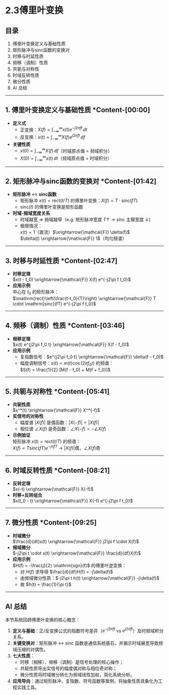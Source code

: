 # 2.3傅里叶变换

## 目录
1. 傅里叶变换定义与基础性质  
2. 矩形脉冲与sinc函数的变换对  
3. 时移与时延性质  
4. 频移（调制）性质  
5. 共轭与对称性  
6. 时域反转性质  
7. 微分性质  
8. AI 总结  

---

## 1\. 傅里叶变换定义与基础性质 *Content-[00:00]
- **定义式**  
  - 正变换：$X(f) = \int_{-\infty}^{\infty} x(t) e^{-j2\pi ft} \, dt$  
  - 反变换：$x(t) = \int_{-\infty}^{\infty} X(f) e^{j2\pi ft} \, df$  
- **关键性质**  
  - $x(0) = \int_{-\infty}^{\infty} X(f) \, df$（时域原点值 = 频域积分）  
  - $X(0) = \int_{-\infty}^{\infty} x(t) \, dt$（频域原点值 = 时域积分）  

---

## 2\. 矩形脉冲与sinc函数的变换对 *Content-[01:42]
- **矩形脉冲** $\leftrightarrow$ **sinc函数**  
  - 矩形脉冲 $x(t) = \mathrm{rect}(t/T)$ 的傅里叶变换：$X(f) = T \cdot \mathrm{sinc}(fT)$  
  - $\mathrm{sinc}(t)$ 的傅里叶变换是矩形函数  
- **时域-频域宽度关系**  
  - 时域越宽 $\Rightarrow$ 频域越窄（e.g. 矩形脉冲宽度 $T \uparrow$ → $\mathrm{sinc}$ 主瓣宽度 $\downarrow$)  
  - 极限情况：  
    $x(t) = 1$（直流）$\xrightarrow{\mathcal{F}} \delta(f)$  
    $\delta(t) \xrightarrow{\mathcal{F}} 1$（均匀频谱）  

---

## 3\. 时移与时延性质 *Content-[02:47]
- **时移定理**  
  $x(t - t_0) \xrightarrow{\mathcal{F}} X(f) e^{-j2\pi f t_0}$  
- **应用示例**  
  中心在 $t_0$ 的矩形脉冲：  
  $\mathrm{rect}\left(\frac{t-t_0}{T}\right) \xrightarrow{\mathcal{F}} T \cdot \mathrm{sinc}(fT) e^{-j2\pi f t_0}$  

---

## 4\. 频移（调制）性质 *Content-[03:46]
- **频移定理**  
  $x(t) e^{j2\pi f_0 t} \xrightarrow{\mathcal{F}} X(f - f_0)$  
- **应用示例**  
  - 复指数信号：$e^{j2\pi f_0 t} \xrightarrow{\mathcal{F}} \delta(f - f_0)$  
  - 幅度调制信号：$s(t) = m(t) \cos(2\pi f_0 t)$ 的频谱：  
    $S(f) = \frac{1}{2} [M(f - f_0) + M(f + f_0)]$  

---

## 5\. 共轭与对称性 *Content-[05:41]
- **共轭性质**  
  $x^*(t) \xrightarrow{\mathcal{F}} X^*(-f)$  
- **实信号的对称性**  
  - 幅度谱 $|X(f)|$ 是偶函数：$|X(-f)| = |X(f)|$  
  - 相位谱 $\angle X(f)$ 是奇函数：$\angle X(-f) = -\angle X(f)$  
- **示例验证**  
  矩形脉冲 $x(t) = \mathrm{rect}(t/T)$ 的频谱：  
  $X(f) = T \mathrm{sinc}(fT) e^{-j\pi f T}$ → $|X(f)|$偶，$\angle X(f)$奇  

---

## 6\. 时域反转性质 *Content-[08:21]
- **反转定理**  
  $x(-t) \xrightarrow{\mathcal{F}} X(-f)$  
- **时移+反转组合**  
  $x(t_0 - t) \xrightarrow{\mathcal{F}} X(-f) e^{-j2\pi f t_0}$  

---

## 7\. 微分性质 *Content-[09:25]
- **时域微分**  
  $\frac{d}{dt}x(t) \xrightarrow{\mathcal{F}} j2\pi f \cdot X(f)$  
- **频域微分**  
  $-j2\pi t \cdot x(t) \xrightarrow{\mathcal{F}} \frac{d}{df}X(f)$  
- **应用示例**  
  $H(f) = -\frac{j}{2} \mathrm{sgn}(f)$ 的傅里叶逆变换：  
  - 对 $H(f)$ 求导得 $\frac{d}{df}H(f) = -j\delta(f)$  
  - 由频域微分性质：$-j2\pi t h(t) \xrightarrow{\mathcal{F}} -j\delta(f)$  
  - 故 $h(t) = \frac{1}{\pi t}$  

---

## AI 总结
本节系统回顾傅里叶变换的核心概念：  
1. **定义与基础**：正/反变换公式的指数符号差异（$e^{-j2\pi ft}$ vs $e^{j2\pi ft}$）及时频域积分关系。  
2. **关键变换对**：矩形脉冲 $\leftrightarrow$ sinc 函数是通信系统基石，并揭示时域展宽导致频域压缩的对偶性。  
3. **七大性质**：  
   - 时移（相移）、频移（调制）是信号处理的核心操作；  
   - 共轭性质导出实信号的幅度偶对称与相位奇对称；  
   - 微分性质将时域微分转化为频域线性加权，简化系统分析。  
4. **应用导向**：通过矩形脉冲、复指数、符号函数等案例，将抽象性质具象化为工程实践工具。

